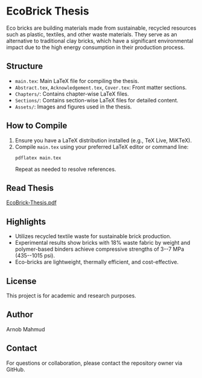 # EcoBrick Thesis

Eco bricks are building materials made from sustainable, recycled resources such as plastic, textiles, and other waste materials. They serve as an alternative to traditional clay bricks, which have a significant environmental impact due to the high energy consumption in their production process.

## Structure
- `main.tex`: Main LaTeX file for compiling the thesis.
- `Abstract.tex`, `Acknowledgement.tex`, `Cover.tex`: Front matter sections.
- `Chapters/`: Contains chapter-wise LaTeX files.
- `Sections/`: Contains section-wise LaTeX files for detailed content.
- `Assets/`: Images and figures used in the thesis.

## How to Compile
1. Ensure you have a LaTeX distribution installed (e.g., TeX Live, MiKTeX).
2. Compile `main.tex` using your preferred LaTeX editor or command line:
   ```
   pdflatex main.tex
   ```
   Repeat as needed to resolve references.

## Read Thesis
[EcoBrick-Thesis.pdf](https://github.com/user-attachments/files/22117697/EcoBrick-Thesis.pdf)

## Highlights
- Utilizes recycled textile waste for sustainable brick production.
- Experimental results show bricks with 18% waste fabric by weight and polymer-based binders achieve compressive strengths of 3--7 MPa (435--1015 psi).
- Eco-bricks are lightweight, thermally efficient, and cost-effective.

## License
This project is for academic and research purposes.

## Author
Arnob Mahmud

## Contact
For questions or collaboration, please contact the repository owner via GitHub.
